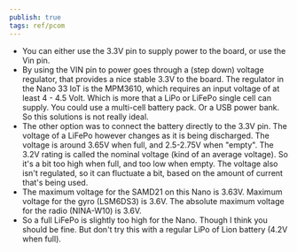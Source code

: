 ```yaml
---
publish: true
tags: ref/pcom
---
```


- You can either use the 3.3V pin to supply power to the board, or use the Vin pin.
- By using the VIN pin to power goes through a (step down) voltage regulator, that provides a nice stable 3.3V to the board. The regulator in the Nano 33 IoT is the MPM3610, which requires an input voltage of at least 4 - 4.5 Volt. Which is more that a LiPo or LiFePo single cell can supply. You could use a multi-cell battery pack. Or a USB power bank. So this solutions is not really ideal.
- The other option was to connect the battery directly to the 3.3V pin. The voltage of a LiFePo however changes as it is being discharged. The voltage is around 3.65V when full, and 2.5-2.75V when "empty". The 3.2V rating is called the nominal voltage (kind of an average voltage). So it's a bit too high when full, and too low when empty. The voltage also isn't regulated, so it can fluctuate a bit, based on the amount of current that's being used.
- The maximum voltage for the SAMD21 on this Nano is 3.63V. Maximum voltage for the gyro (LSM6DS3) is 3.6V. The absolute maximum voltage for the radio (NINA-W10) is 3.6V.
- So a full LiFePo is slightly too high for the Nano. Though I think you should be fine. But don't try this with a regular LiPo of Lion battery (4.2V when full).
